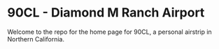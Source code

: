 # 90CL - Diamond M Ranch Airport

Welcome to the repo for the home page for 90CL, a personal airstrip
in Northern California.